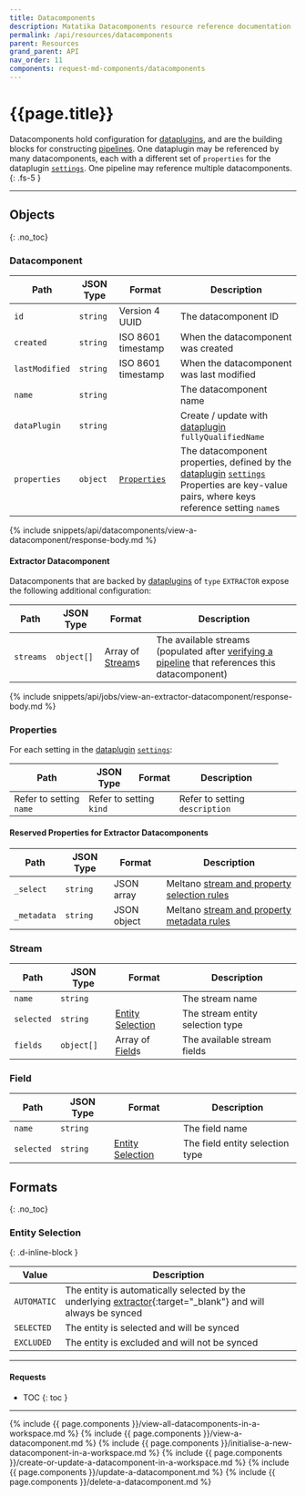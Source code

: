 ```yaml
---
title: Datacomponents
description: Matatika Datacomponents resource reference documentation
permalink: /api/resources/datacomponents
parent: Resources
grand_parent: API
nav_order: 11
components: request-md-components/datacomponents
---
```


# {{page.title}}

Datacomponents hold configuration for [dataplugins](dataplugins), and are the building blocks for constructing [pipelines](pipelines). One dataplugin may be referenced by many datacomponents, each with a different set of `properties` for the dataplugin [`settings`](dataplugins#setting). One pipeline may reference multiple datacomponents.
{: .fs-5 }

---

## Objects
{: .no_toc}

### Datacomponent

Path | JSON Type | Format | Description
---- | ---- | ------ | -----------
`id` | `string` | Version 4 UUID | The datacomponent ID
`created` | `string` | ISO 8601 timestamp | When the datacomponent was created
`lastModified` | `string` | ISO 8601 timestamp | When the datacomponent was last modified
`name` | `string` | | The datacomponent name
`dataPlugin` | `string` | | Create / update with [dataplugin](dataplugins#dataplugin) `fullyQualifiedName`
`properties` | `object` | [`Properties`](#properties) | The datacomponent properties, defined by the [dataplugin](dataplugins) [`settings`](dataplugins#setting)<br>Properties are key-value pairs, where keys reference setting `name`s

{% include snippets/api/datacomponents/view-a-datacomponent/response-body.md %}

#### Extractor Datacomponent
Datacomponents that are backed by [dataplugins](dataplugins) of `type` `EXTRACTOR` expose the following additional configuration:

Path | JSON Type | Format | Description
---- | --------- | ------ | -----------
`streams` | `object[]` | Array of [Stream](#stream)s | The available streams (populated after [verifying a pipeline](pipelines#verify-a-pipeline) that references this datacomponent)

{% include snippets/api/jobs/view-an-extractor-datacomponent/response-body.md %}

### Properties

For each setting in the [dataplugin](dataplugins) [`settings`](dataplugins#setting):

Path | JSON Type | Format | Description
---- | --------- | ------ | -----------
Refer to setting `name` <td colspan=2>Refer to setting `kind`</td> | Refer to setting `description`

#### Reserved Properties for Extractor Datacomponents

Path | JSON Type | Format | Description
---- | --------- | ------ | -----------
`_select` | `string` | JSON array | Meltano [stream and property selection rules](https://docs.meltano.com/concepts/plugins#select-extra)
`_metadata` | `string` | JSON object | Meltano [stream and property metadata rules](https://docs.meltano.com/concepts/plugins#metadata-extra)

### Stream

Path | JSON Type | Format | Description
---- | --------- | ------ | -----------
`name` | `string` | | The stream name
`selected` | `string` | [Entity Selection](#entity-selection) | The stream entity selection type
`fields` | `object[]` | Array of [Field](#fields)s | The available stream fields

### Field

Path | JSON Type | Format | Description
---- | --------- | ------ | -----------
`name` | `string` | | The field name
`selected` | `string` | [Entity Selection](#entity-selection) | The field entity selection type

## Formats
{: .no_toc}

### Entity Selection
{: .d-inline-block }

Value | Description
----- | -----------
`AUTOMATIC` | The entity is automatically selected by the underlying [extractor](https://docs.meltano.com/concepts/plugins#extractors){:target="_blank"} and will always be synced
`SELECTED` | The entity is selected and will be synced
`EXCLUDED` | The entity is excluded and will not be synced

---

#### Requests

- TOC
{: toc }

---

{% include {{ page.components }}/view-all-datacomponents-in-a-workspace.md %}
{% include {{ page.components }}/view-a-datacomponent.md %}
{% include {{ page.components }}/initialise-a-new-datacomponent-in-a-workspace.md %}
{% include {{ page.components }}/create-or-update-a-datacomponent-in-a-workspace.md %}
{% include {{ page.components }}/update-a-datacomponent.md %}
{% include {{ page.components }}/delete-a-datacomponent.md %}
